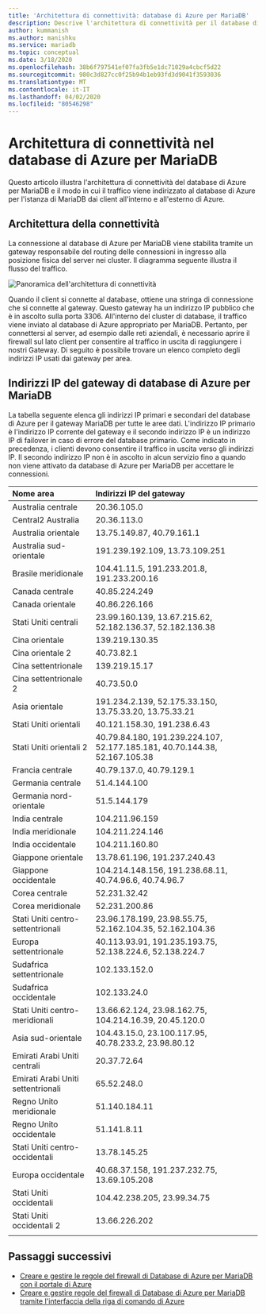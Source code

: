 ```yaml
---
title: 'Architettura di connettività: database di Azure per MariaDB'
description: Descrive l'architettura di connettività per il database di Azure per il server MariaDB.
author: kummanish
ms.author: manishku
ms.service: mariadb
ms.topic: conceptual
ms.date: 3/18/2020
ms.openlocfilehash: 38b6f797541ef07fa3fb5e1dc71029a4cbcf5d22
ms.sourcegitcommit: 980c3d827cc0f25b94b1eb93fd3d9041f3593036
ms.translationtype: MT
ms.contentlocale: it-IT
ms.lasthandoff: 04/02/2020
ms.locfileid: "80546298"
---
```

# <a name="connectivity-architecture-in-azure-database-for-mariadb"></a>Architettura di connettività nel database di Azure per MariaDB
Questo articolo illustra l'architettura di connettività del database di Azure per MariaDB e il modo in cui il traffico viene indirizzato al database di Azure per l'istanza di MariaDB dai client all'interno e all'esterno di Azure.

## <a name="connectivity-architecture"></a>Architettura della connettività

La connessione al database di Azure per MariaDB viene stabilita tramite un gateway responsabile del routing delle connessioni in ingresso alla posizione fisica del server nei cluster. Il diagramma seguente illustra il flusso del traffico.

![Panoramica dell'architettura di connettività](./media/concepts-connectivity-architecture/connectivity-architecture-overview-proxy.png)

Quando il client si connette al database, ottiene una stringa di connessione che si connette al gateway. Questo gateway ha un indirizzo IP pubblico che è in ascolto sulla porta 3306. All'interno del cluster di database, il traffico viene inviato al database di Azure appropriato per MariaDB. Pertanto, per connettersi al server, ad esempio dalle reti aziendali, è necessario aprire il firewall sul lato client per consentire al traffico in uscita di raggiungere i nostri Gateway. Di seguito è possibile trovare un elenco completo degli indirizzi IP usati dai gateway per area.

## <a name="azure-database-for-mariadb-gateway-ip-addresses"></a>Indirizzi IP del gateway di database di Azure per MariaDB

La tabella seguente elenca gli indirizzi IP primari e secondari del database di Azure per il gateway MariaDB per tutte le aree dati. L'indirizzo IP primario è l'indirizzo IP corrente del gateway e il secondo indirizzo IP è un indirizzo IP di failover in caso di errore del database primario. Come indicato in precedenza, i clienti devono consentire il traffico in uscita verso gli indirizzi IP. Il secondo indirizzo IP non è in ascolto in alcun servizio fino a quando non viene attivato da database di Azure per MariaDB per accettare le connessioni.

| **Nome area** | **Indirizzi IP del gateway** |
|:----------------|:-------------|
| Australia centrale| 20.36.105.0     |
| Central2 Australia     | 20.36.113.0   |
| Australia orientale | 13.75.149.87, 40.79.161.1     |
| Australia sud-orientale |191.239.192.109, 13.73.109.251   |
| Brasile meridionale | 104.41.11.5, 191.233.201.8, 191.233.200.16  |
| Canada centrale |40.85.224.249  |
| Canada orientale | 40.86.226.166    |
| Stati Uniti centrali | 23.99.160.139, 13.67.215.62, 52.182.136.37, 52.182.136.38     |
| Cina orientale | 139.219.130.35    |
| Cina orientale 2 | 40.73.82.1  |
| Cina settentrionale | 139.219.15.17    |
| Cina settentrionale 2 | 40.73.50.0     |
| Asia orientale | 191.234.2.139, 52.175.33.150, 13.75.33.20, 13.75.33.21     |
| Stati Uniti orientali | 40.121.158.30, 191.238.6.43  |
| Stati Uniti orientali 2 |40.79.84.180, 191.239.224.107, 52.177.185.181, 40.70.144.38, 52.167.105.38  |
| Francia centrale | 40.79.137.0, 40.79.129.1  |
| Germania centrale | 51.4.144.100     |
| Germania nord-orientale | 51.5.144.179  |
| India centrale | 104.211.96.159     |
| India meridionale | 104.211.224.146  |
| India occidentale | 104.211.160.80    |
| Giappone orientale | 13.78.61.196, 191.237.240.43  |
| Giappone occidentale | 104.214.148.156, 191.238.68.11, 40.74.96.6, 40.74.96.7    |
| Corea centrale | 52.231.32.42   |
| Corea meridionale | 52.231.200.86    |
| Stati Uniti centro-settentrionali | 23.96.178.199, 23.98.55.75, 52.162.104.35, 52.162.104.36    |
| Europa settentrionale | 40.113.93.91, 191.235.193.75, 52.138.224.6, 52.138.224.7    |
| Sudafrica settentrionale  | 102.133.152.0    |
| Sudafrica occidentale | 102.133.24.0   |
| Stati Uniti centro-meridionali |13.66.62.124, 23.98.162.75, 104.214.16.39, 20.45.120.0   |
| Asia sud-orientale | 104.43.15.0, 23.100.117.95, 40.78.233.2, 23.98.80.12     |
| Emirati Arabi Uniti centrali | 20.37.72.64  |
| Emirati Arabi Uniti settentrionali | 65.52.248.0    |
| Regno Unito meridionale | 51.140.184.11   |
| Regno Unito occidentale | 51.141.8.11  |
| Stati Uniti centro-occidentali | 13.78.145.25     |
| Europa occidentale | 40.68.37.158, 191.237.232.75, 13.69.105.208  |
| Stati Uniti occidentali | 104.42.238.205, 23.99.34.75  |
| Stati Uniti occidentali 2 | 13.66.226.202  |
||||

## <a name="next-steps"></a>Passaggi successivi

* [Creare e gestire le regole del firewall di Database di Azure per MariaDB con il portale di Azure](./howto-manage-firewall-portal.md)
* [Creare e gestire regole del firewall di Database di Azure per MariaDB tramite l'interfaccia della riga di comando di Azure](./howto-manage-firewall-cli.md)
